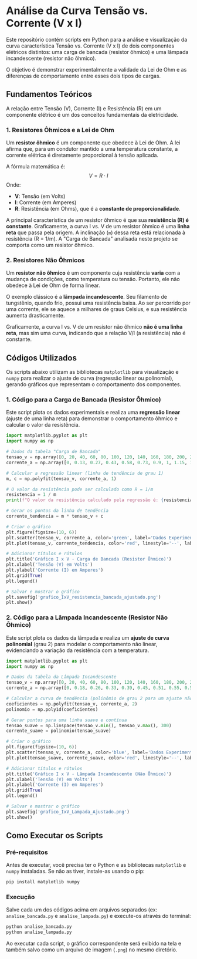 # Análise da Curva Tensão vs. Corrente (V x I)

Este repositório contém scripts em Python para a análise e visualização da curva característica Tensão vs. Corrente (V x I) de dois componentes elétricos distintos: uma carga de bancada (resistor ôhmico) e uma lâmpada incandescente (resistor não ôhmico).

O objetivo é demonstrar experimentalmente a validade da Lei de Ohm e as diferenças de comportamento entre esses dois tipos de cargas.

## Fundamentos Teóricos

A relação entre Tensão (V), Corrente (I) e Resistência (R) em um componente elétrico é um dos conceitos fundamentais da eletricidade.

### 1. Resistores Ôhmicos e a Lei de Ohm

Um **resistor ôhmico** é um componente que obedece à Lei de Ohm. A lei afirma que, para um condutor mantido a uma temperatura constante, a corrente elétrica é diretamente proporcional à tensão aplicada.

A fórmula matemática é:
$$V = R \cdot I$$
Onde:
- **V**: Tensão (em Volts)
- **I**: Corrente (em Amperes)
- **R**: Resistência (em Ohms), que é a **constante de proporcionalidade**.

A principal característica de um resistor ôhmico é que sua **resistência (R) é constante**. Graficamente, a curva I vs. V de um resistor ôhmico é uma **linha reta** que passa pela origem. A inclinação (`m`) dessa reta está relacionada à resistência (R = 1/m). A "Carga de Bancada" analisada neste projeto se comporta como um resistor ôhmico.

### 2. Resistores Não Ôhmicos

Um **resistor não ôhmico** é um componente cuja resistência **varia** com a mudança de condições, como temperatura ou tensão. Portanto, ele não obedece à Lei de Ohm de forma linear.

O exemplo clássico é a **lâmpada incandescente**. Seu filamento de tungstênio, quando frio, possui uma resistência baixa. Ao ser percorrido por uma corrente, ele se aquece a milhares de graus Celsius, e sua resistência aumenta drasticamente.

Graficamente, a curva I vs. V de um resistor não ôhmico **não é uma linha reta**, mas sim uma curva, indicando que a relação V/I (a resistência) não é constante.

## Códigos Utilizados

Os scripts abaixo utilizam as bibliotecas `matplotlib` para visualização e `numpy` para realizar o ajuste de curva (regressão linear ou polinomial), gerando gráficos que representam o comportamento dos componentes.

### 1. Código para a Carga de Bancada (Resistor Ôhmico)

Este script plota os dados experimentais e realiza uma **regressão linear** (ajuste de uma linha reta) para demonstrar o comportamento ôhmico e calcular o valor da resistência.

```python
import matplotlib.pyplot as plt
import numpy as np

# Dados da tabela "Carga de Bancada"
tensao_v = np.array([0, 20, 40, 60, 80, 100, 120, 140, 160, 180, 200, 220])
corrente_a = np.array([0, 0.13, 0.27, 0.43, 0.58, 0.73, 0.9, 1, 1.15, 1.3, 1.45, 1.6])

# Calcular a regressão linear (linha de tendência de grau 1)
m, c = np.polyfit(tensao_v, corrente_a, 1)

# O valor da resistência pode ser calculado como R = 1/m
resistencia = 1 / m
print(f"O valor da resistência calculado pela regressão é: {resistencia:.2f} Ohms")

# Gerar os pontos da linha de tendência
corrente_tendencia = m * tensao_v + c

# Criar o gráfico
plt.figure(figsize=(10, 6))
plt.scatter(tensao_v, corrente_a, color='green', label='Dados Experimentais', zorder=5)
plt.plot(tensao_v, corrente_tendencia, color='red', linestyle='--', label='Linha de Tendência (Regressão Linear)')

# Adicionar títulos e rótulos
plt.title('Gráfico I x V - Carga de Bancada (Resistor Ôhmico)')
plt.xlabel('Tensão (V) em Volts')
plt.ylabel('Corrente (I) em Amperes')
plt.grid(True)
plt.legend()

# Salvar e mostrar o gráfico
plt.savefig('grafico_IxV_resistencia_bancada_ajustado.png')
plt.show()
```

### 2. Código para a Lâmpada Incandescente (Resistor Não Ôhmico)

Este script plota os dados da lâmpada e realiza um **ajuste de curva polinomial** (grau 2) para modelar o comportamento não linear, evidenciando a variação da resistência com a temperatura.

```python
import matplotlib.pyplot as plt
import numpy as np

# Dados da tabela da Lâmpada Incandescente
tensao_v = np.array([0, 20, 40, 60, 80, 100, 120, 140, 160, 180, 200, 220])
corrente_a = np.array([0, 0.18, 0.26, 0.33, 0.39, 0.45, 0.51, 0.55, 0.59, 0.63, 0.67, 0.71])

# Calcular a curva de tendência (polinômio de grau 2 para um ajuste não linear)
coeficientes = np.polyfit(tensao_v, corrente_a, 2)
polinomio = np.poly1d(coeficientes)

# Gerar pontos para uma linha suave e contínua
tensao_suave = np.linspace(tensao_v.min(), tensao_v.max(), 300)
corrente_suave = polinomio(tensao_suave)

# Criar o gráfico
plt.figure(figsize=(10, 6))
plt.scatter(tensao_v, corrente_a, color='blue', label='Dados Experimentais', zorder=5)
plt.plot(tensao_suave, corrente_suave, color='red', linestyle='--', label='Curva de Tendência (Não Linear)')

# Adicionar títulos e rótulos
plt.title('Gráfico I x V - Lâmpada Incandescente (Não Ôhmico)')
plt.xlabel('Tensão (V) em Volts')
plt.ylabel('Corrente (I) em Amperes')
plt.grid(True)
plt.legend()

# Salvar e mostrar o gráfico
plt.savefig('grafico_IxV_Lampada_Ajustado.png')
plt.show()
```

## Como Executar os Scripts

### Pré-requisitos
Antes de executar, você precisa ter o Python e as bibliotecas `matplotlib` e `numpy` instaladas. Se não as tiver, instale-as usando o pip:

```bash
pip install matplotlib numpy
```

### Execução
Salve cada um dos códigos acima em arquivos separados (ex: `analise_bancada.py` e `analise_lampada.py`) e execute-os através do terminal:

```bash
python analise_bancada.py
python analise_lampada.py
```
Ao executar cada script, o gráfico correspondente será exibido na tela e também salvo como um arquivo de imagem (`.png`) no mesmo diretório.
